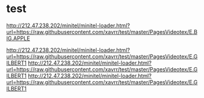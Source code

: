 # test



http://212.47.238.202/minitel/minitel-loader.html?url=https://raw.githubusercontent.com/xavrr/test/master/PagesVideotex/E.BIG.APPLE

http://212.47.238.202/minitel/minitel-loader.html?url=https://raw.githubusercontent.com/xavrr/test/master/PagesVideotex/E.GILBERT1
http://212.47.238.202/minitel/minitel-loader.html?url=https://raw.githubusercontent.com/xavrr/test/master/PagesVideotex/E.GILBERT1
http://212.47.238.202/minitel/minitel-loader.html?url=https://raw.githubusercontent.com/xavrr/test/master/PagesVideotex/E.GILBERT1
